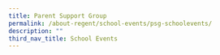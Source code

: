 ```yaml
---
title: Parent Support Group
permalink: /about-regent/school-events/psg-schoolevents/
description: ""
third_nav_title: School Events
---
```

